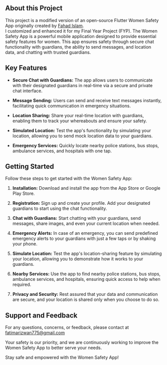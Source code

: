 
## About this Project

This project is a modified version of an open-source Flutter Women Safety App originally created by [Fahad Islam](https://github.com/fahad-islam1/flutter-women-safety-app-).  
I customized and enhanced it for my Final Year Project (FYP).
The Women Safety App is a powerful mobile application designed to provide essential safety features for women. This app ensures safety through secure chat functionality with guardians, the ability to send messages, and location data, and chatting with trusted guardians.

## Key Features

- **Secure Chat with Guardians:** The app allows users to communicate with their designated guardians in real-time via a secure and private chat interface.

- **Message Sending:** Users can send and receive text messages instantly, facilitating quick communication in emergency situations.

- **Location Sharing:** Share your real-time location with guardians, enabling them to track your whereabouts and ensure your safety.

- **Simulated Location:** Test the app's functionality by simulating your location, allowing you to send mock location data to your guardians.

- **Emergency Services:** Quickly locate nearby police stations, bus stops, ambulance services, and hospitals with one tap.

## Getting Started

Follow these steps to get started with the Women Safety App:

1. **Installation:** Download and install the app from the App Store or Google Play Store.

2. **Registration:** Sign up and create your profile. Add your designated guardians to start using the chat functionality.

3. **Chat with Guardians:** Start chatting with your guardians, send messages, share images, and even your current location when needed.

4. **Emergency Alerts:** In case of an emergency, you can send predefined emergency alerts to your guardians with just a few taps or by shaking your phone.

5. **Simulate Location:** Test the app's location-sharing feature by simulating your location, allowing you to demonstrate how it works to your guardians.

6. **Nearby Services:** Use the app to find nearby police stations, bus stops, ambulance services, and hospitals, ensuring quick access to help when required.

7. **Privacy and Security:** Rest assured that your data and communication are secure, and your location is shared only when you choose to do so.

## Support and Feedback

For any questions, concerns, or feedback, please contact at fatimarizwan775@gmail.com

Your safety is our priority, and we are continuously working to improve the Women Safety App to better serve your needs.

Stay safe and empowered with the Women Safety App!
